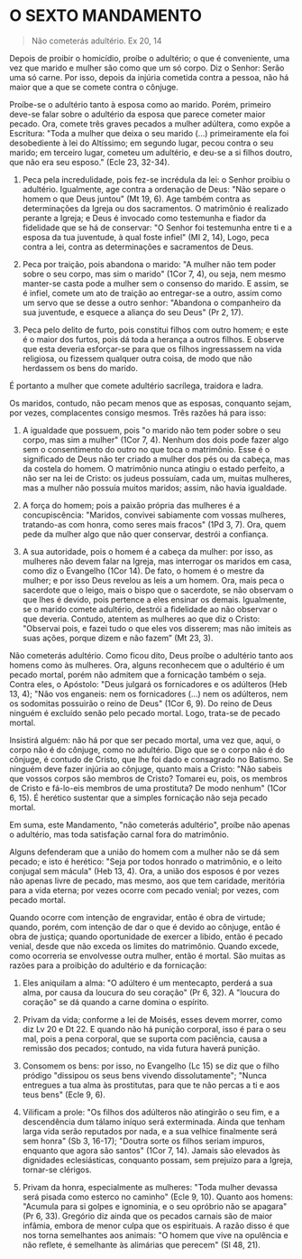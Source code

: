 # O SEXTO MANDAMENTO

> Não cometerás adultério. Ex 20, 14

Depois de proibir o homicídio, proíbe o adultério; o que é conveniente, uma vez que marido e mulher são como que um só corpo. Diz o Senhor: Serão uma só carne. Por isso, depois da injúria cometida contra a pessoa, não há maior que a que se comete contra o cônjuge.

Proíbe-se o adultério tanto à esposa como ao marido. Porém, primeiro deve-se falar sobre o adultério da esposa que parece cometer maior pecado. Ora, comete três graves pecados a mulher adúltera, como expõe a Escritura: "Toda a mulher que deixa o seu marido (...) primeiramente ela foi desobediente à lei do Altíssimo; em segundo lugar, pecou contra o seu marido; em terceiro lugar, cometeu um adultério, e deu-se a si filhos doutro, que não era seu esposo." (Ecle 23, 32-34).

1) Peca pela incredulidade, pois fez-se incrédula da lei: o Senhor proibiu o adultério. Igualmente, age contra a ordenação de Deus: "Não separe o homem o que Deus juntou" (Mt 19, 6). Age também contra as determinações da Igreja ou dos sacramentos. O matrimônio é realizado perante a Igreja; e Deus é invocado como testemunha e fiador da fidelidade que se há de conservar: "O Senhor foi testemunha entre ti e a esposa da tua juventude, à qual foste infiel" (MI 2, 14), Logo, peca contra a lei, contra as determinações e sacramentos de Deus.

2) Peca por traição, pois abandona o marido: "A mulher não tem poder sobre o seu corpo, mas sim o marido" (1Cor 7, 4), ou seja, nem mesmo manter-se casta pode a mulher sem o consenso do marido. E assim, se é infiel, comete um ato de traição ao entregar-se a outro, assim como um servo que se desse a outro senhor: "Abandona o companheiro da sua juventude, e esquece a aliança do seu Deus" (Pr 2, 17).

3) Peca pelo delito de furto, pois constitui filhos com outro homem; e este é o maior dos furtos, pois dá toda a herança a outros filhos. E observe que esta deveria esforçar-se para que os filhos ingressassem na vida religiosa, ou fizessem qualquer outra coisa, de modo que não herdassem os bens do marido.

É portanto a mulher que comete adultério sacrílega, traidora e ladra.

Os maridos, contudo, não pecam menos que as esposas, conquanto sejam, por vezes, complacentes consigo mesmos. Três razões há para isso:

1) A igualdade que possuem, pois "o marido não tem poder sobre o seu corpo, mas sim a mulher" (1Cor 7, 4). Nenhum dos dois pode fazer algo sem o consentimento do outro no que toca o matrimônio. Esse é o significado de Deus não ter criado a mulher dos pés ou da cabeça, mas da costela do homem. O matrimônio nunca atingiu o estado perfeito, a não ser na lei de Cristo: os judeus possuíam, cada um, muitas mulheres, mas a mulher não possuía muitos maridos; assim, não havia igualdade.

2) A força do homem; pois a paixão própria das mulheres é a concupiscência: "Maridos, convivei sabiamente com vossas mulheres, tratando-as com honra, como seres mais fracos" (1Pd 3, 7). Ora, quem pede da mulher algo que não quer conservar, destrói a confiança.

3) A sua autoridade, pois o homem é a cabeça da mulher: por isso, as mulheres não devem falar na Igreja, mas interrogar os maridos em casa, como diz o Evangelho (1Cor 14). De fato, o homem é o mestre da mulher; e por isso Deus revelou as leis a um homem. Ora, mais peca o sacerdote que o leigo, mais o bispo que o sacerdote, se não observam o que lhes é devido, pois pertence a eles ensinar os demais. Igualmente, se o marido comete adultério, destrói a fidelidade ao não observar o que deveria. Contudo, atentem as mulheres ao que diz o Cristo: "Observai pois, e fazei tudo o que eles vos disserem; mas não imiteis as suas ações, porque dizem e não fazem” (Mt 23, 3).

Não cometerás adultério. Como ficou dito, Deus proíbe o adultério tanto aos homens como às mulheres. Ora, alguns reconhecem que o adultério é um pecado mortal, porém não admitem que a fornicação também o seja. Contra eles, o Apóstolo: "Deus julgará os fornicadores e os adúlteros (Heb 13, 4); "Não vos enganeis: nem os fornicadores (...) nem os adúlteros, nem os sodomitas possuirão o reino de Deus" (1Cor 6, 9). Do reino de Deus ninguém é excluído senão pelo pecado mortal. Logo, trata-se de pecado mortal.

Insistirá alguém: não há por que ser pecado mortal, uma vez que, aqui, o corpo não é do cônjuge, como no adultério. Digo que se o corpo não é do cônjuge, é contudo de Cristo, que lhe foi dado e consagrado no Batismo. Se ninguém deve fazer injúria ao cônjuge, quanto mais a Cristo: "Não sabeis que vossos corpos são membros de Cristo? Tomarei eu, pois, os membros de Cristo e fá-lo-eis membros de uma prostituta? De modo nenhum" (1Cor 6, 15). É herético sustentar que a simples fornicação não seja pecado mortal.

Em suma, este Mandamento, "não cometerás adultério", proíbe não apenas o adultério, mas toda satisfação carnal fora do matrimônio.

Alguns defenderam que a união do homem com a mulher não se dá sem pecado; e isto é herético: "Seja por todos honrado o matrimônio, e o leito conjugal sem mácula" (Heb 13, 4). Ora, a união dos esposos é por vezes não apenas livre de pecado, mas mesmo, aos que tem caridade, meritória para a vida eterna; por vezes ocorre com pecado venial; por vezes, com pecado mortal.

Quando ocorre com intenção de engravidar, então é obra de virtude; quando, porém, com intenção de dar o que é devido ao cônjuge, então é obra de justiça; quando oportunidade de exercer a libido, então é pecado venial, desde que não exceda os limites do matrimônio. Quando excede, como ocorreria se envolvesse outra mulher, então é mortal. São muitas as razões para a proibição do adultério e da fornicação:

1) Eles aniquilam a alma: "O adúltero é um mentecapto, perderá a sua alma, por causa da loucura do seu coração" (Pr 6, 32). A "loucura do coração" se dá quando a carne domina o espírito.

2) Privam da vida; conforme a lei de Moisés, esses devem morrer, como diz Lv 20 e Dt 22. E quando não há punição corporal, isso é para o seu mal, pois a pena corporal, que se suporta com paciência, causa a remissão dos pecados; contudo, na vida futura haverá punição.

3) Consomem os bens: por isso, no Evangelho (Lc 15) se diz que o filho pródigo "dissipou os seus bens vivendo dissolutamente"; "Nunca entregues a tua alma às prostitutas, para que te não percas a ti e aos teus bens" (Ecle 9, 6).

4) Vilificam a prole: "Os filhos dos adúlteros não atingirão o seu fim, e a descendência dum tálamo iníquo será exterminada. Ainda que tenham larga vida serão reputados por nada, e a sua velhice finalmente será sem honra" (Sb 3, 16-17); "Doutra sorte os filhos seriam impuros, enquanto que agora são santos" (1Cor 7, 14). Jamais são elevados às dignidades eclesiásticas, conquanto possam, sem prejuízo para a Igreja, tornar-se clérigos.

5) Privam da honra, especialmente as mulheres: "Toda mulher devassa será pisada como esterco no caminho" (Ecle 9, 10). Quanto aos homens: "Acumula para si golpes e ignominia, e o seu opróbrio não se apagara" (Pr 6, 33). Gregório diz ainda que os pecados carnais são de maior infâmia, embora de menor culpa que os espirituais. A razão disso é que nos torna semelhantes aos animais: "O homem que vive na opulência e não reflete, é semelhante às alimárias que perecem" (Sl 48, 21).

 
